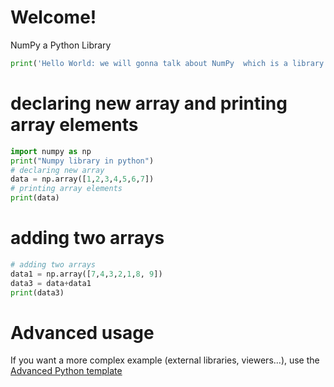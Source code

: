 # Welcome!

NumPy  a Python Library


```python runnable
print('Hello World: we will gonna talk about NumPy  which is a library of Python!')
```


# declaring new array and  printing array elements


```python runnable
import numpy as np
print("Numpy library in python")
# declaring new array
data = np.array([1,2,3,4,5,6,7])
# printing array elements
print(data)
```


# adding two arrays
```python runnable
# adding two arrays
data1 = np.array([7,4,3,2,1,8, 9])
data3 = data+data1
print(data3)
```


# Advanced usage

If you want a more complex example (external libraries, viewers...), use the [Advanced Python template](https://tech.io/select-repo/429)
